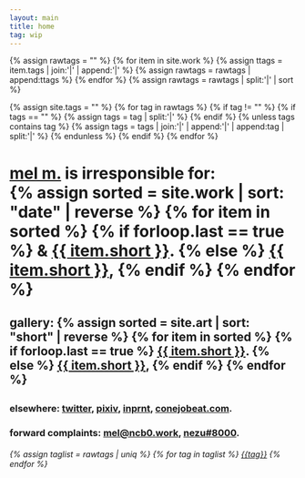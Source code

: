 ```yaml
---
layout: main
title: home
tag: wip
---
```


{% assign rawtags = "" %}
{% for item in site.work %}
  {% assign ttags = item.tags | join:'|' | append:'|' %}
  {% assign rawtags = rawtags | append:ttags %}
{% endfor %}
{% assign rawtags = rawtags | split:'|' | sort %}

{% assign site.tags = "" %}
{% for tag in rawtags %}
  {% if tag != "" %}
    {% if tags == "" %}
      {% assign tags = tag | split:'|' %}
    {% endif %}
    {% unless tags contains tag %}
      {% assign tags = tags | join:'|' | append:'|' | append:tag | split:'|' %}
    {% endunless %}
  {% endif %}
{% endfor %}

<div>
  <!-- <h5>Work</h5>
  <ul>
    {% assign sorted = site.work | sort: "date" | reverse %}
    {% for item in sorted %}
      <li>
        <a href="{{ item.url }}">{{ item.title }}</a>
      </li>
    {% endfor %}
  </ul> -->
  <!-- <p>cutest fake dj & mangaka ever, first robot girl to pass the turing test (chibi world records)</p> -->
  <!-- <p><a href="{{ site.baseurl }}/about.html" class="clean">mel m.</a>, wholly or partially irresponsible for:</p> -->
  <div style="margin-bottom: 2em">
    <h1>
      <a class="clean underline" href="/about.html">mel m.</a> is irresponsible for: <br>
      {% assign sorted = site.work | sort: "date" | reverse %}
      {% for item in sorted %}
          {% if forloop.last == true %}
            & <a class="clean underline" href="{{ item.url }}">{{ item.short }}</a>.
          {% else %}
            <a class="clean underline" href="{{ item.url }}">{{ item.short }}</a>,
          {% endif %}
      {% endfor %}
    </h1>
    <!-- <h3>*partially or wholly</h3> -->
  </div>

  <div style="margin-bottom: 2em">
    <h2>
      gallery:
      {% assign sorted = site.art | sort: "short" | reverse %}
      {% for item in sorted %}
          {% if forloop.last == true %}
            <a class="clean underline" href="{{ item.url }}">{{ item.short }}</a>.
          {% else %}
            <a class="clean underline" href="{{ item.url }}">{{ item.short }}</a>,
          {% endif %}
      {% endfor %}
    </h2>
    <!-- <h3>*partially or wholly</h3> -->
  </div>

  <div>
    <h3>
      elsewhere: <a target="_blank" class="clean" href="http://twitter.com/ncb0_">twitter</a>, <a target="_blank" class="clean" href="https://www.pixiv.net/en/users/63526507">pixiv</a>, <a target="_blank" class="clean" href="https://www.inprnt.com/profile/nezu/">inprnt</a>, <a target="_blank" class="clean" href="http://conejobeat.com">conejobeat.com</a>.
    </h3>
  </div>

  <div>
    <h3>forward complaints: <a class="clean" href="mailto:mel@ncb0.work">mel@ncb0.work</a>, <a class="clean" href="http://discord.com/users/272803229274996737">nezu#8000</a>.</h3>
    <!-- <ul class="links">
      <li><a class="external2" href="mailto:mel@ncb0.work">mel@ncb0.work</a> </li>
      <li><a class="external2" href="http://discord.com/users/272803229274996737">nezu#8000</a> </li>
    </ul> -->
  </div>

  <!-- <h5>Tags</h5> -->
  <div id="alltags">
    <h6>
      {% assign taglist = rawtags | uniq %}
      {% for tag in taglist %}
        <a class="tag" href="{{ site.baseurl }}/tag/{{ tag }}.html">{{tag}}</a>
      {% endfor %}
    </h6>
  </div>
</div>
